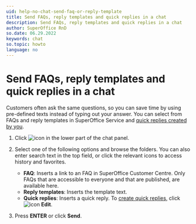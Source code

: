 ```yaml
---
uid: help-no-chat-send-faq-or-reply-template
title: Send FAQs, reply templates and quick replies in a chat
description: Send FAQs, reply templates and quick replies in a chat
author: SuperOffice RnD
so.date: 06.29.2022
keywords: chat
so.topic: howto
language: no
---
```


# Send FAQs, reply templates and quick replies in a chat

Customers often ask the same questions, so you can save time by using pre-defined texts instead of typing out your answer. You can select from FAQs and reply templates in SuperOffice Service and [quick replies created by you][1].

1. Click ![icon][img1] in the lower part of the chat panel.

2. Select one of the following options and browse the folders. You can also enter search text in the top field, or click the relevant icons to access history and favorites.
    * **FAQ**: Inserts a link to an FAQ in SuperOffice Customer Centre. Only FAQs that are accessible to everyone and that are published, are available here.
    * **Reply templates**: Inserts the template text.
    * **Quick replies**: Inserts a quick reply. To [create quick replies][1], click ![icon][img2] **Edit**.

3. Press **ENTER** or click **Send**.

<!-- Referenced links -->
[1]: create-quick-reply.md

<!-- Referenced images -->
[img1]: ../../../../common/icons/copy-paste-icon.png
[img2]: ../../../../common/icons/edit-black.png

